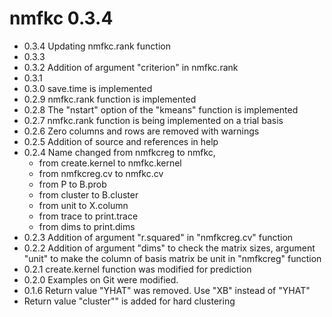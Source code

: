 # nmfkc 0.3.4
- 0.3.4 Updating nmfkc.rank function
- 0.3.3
- 0.3.2 Addition of argument "criterion" in nmfkc.rank
- 0.3.1    
- 0.3.0 save.time is implemented   
- 0.2.9 nmfkc.rank function is implemented
- 0.2.8 The "nstart" option of the "kmeans" function is implemented
- 0.2.7 nmfkc.rank function is being implemented on a trial basis
- 0.2.6 Zero columns and rows are removed with warnings
- 0.2.5 Addition of source and references in help
- 0.2.4 Name changed from nmfkcreg to nmfkc,
  - from create.kernel to nmfkc.kernel
  - from nmfkcreg.cv to nmfkc.cv
  - from P to B.prob
  - from cluster to B.cluster
  - from unit to X.column
  - from trace to print.trace
  - from dims to print.dims
- 0.2.3 Addition of argument "r.squared" in "nmfkcreg.cv" function
- 0.2.2 Addition of argument "dims" to check the matrix sizes, argument "unit" to make the column of basis matrix be unit in "nmfkcreg" function
- 0.2.1 create.kernel function was modified for prediction
- 0.2.0 Examples on Git were modified.
- 0.1.6 Return value "YHAT" was removed. Use "XB" instead of "YHAT"
- Return value "cluster"" is added for hard clustering
